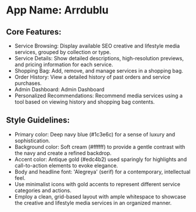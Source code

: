# **App Name**: Arrdublu

## Core Features:

- Service Browsing: Display available SEO creative and lifestyle media services, grouped by collection or type.
- Service Details: Show detailed descriptions, high-resolution previews, and pricing information for each service.
- Shopping Bag: Add, remove, and manage services in a shopping bag.
- Order History: View a detailed history of past orders and service purchases.
- Admin Dashboard: Admin Dashboard
- Personalized Recommendations: Recommend media services using a tool based on viewing history and shopping bag contents.

## Style Guidelines:

- Primary color: Deep navy blue (#1c3e6c) for a sense of luxury and sophistication.
- Background color: Soft cream (#ffffff) to provide a gentle contrast with the navy and create a refined backdrop.
- Accent color: Antique gold (#edc4b2) used sparingly for highlights and call-to-action elements to evoke elegance.
- Body and headline font: 'Alegreya' (serif) for a contemporary, intellectual feel.
- Use minimalist icons with gold accents to represent different service categories and actions.
- Employ a clean, grid-based layout with ample whitespace to showcase the creative and lifestyle media services in an organized manner.